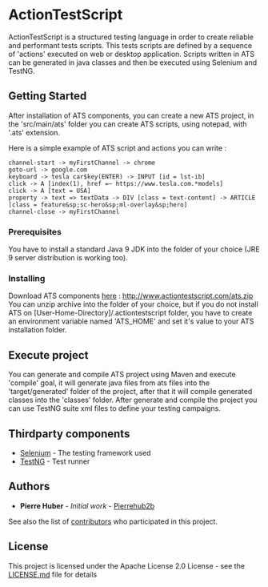 # ActionTestScript

ActionTestScript is a structured testing language in order to create reliable and performant tests scripts.
This tests scripts are defined by a sequence of 'actions' executed on web or desktop application.
Scripts written in ATS can be generated in java classes and then be executed using Selenium and TestNG.

## Getting Started

After installation of ATS components, you can create a new ATS project, in the 'src/main/ats' folder you can create ATS scripts, using notepad, with '.ats' extension.

Here is a simple example of ATS script and actions you can write :

```
channel-start -> myFirstChannel -> chrome
goto-url -> google.com
keyboard -> tesla car$key(ENTER) -> INPUT [id = lst-ib]
click -> A [index(1), href =~ https://www.tesla.com.*models]
click -> A [text = USA]
property -> text => textData -> DIV [class = text-content] -> ARTICLE [class = feature&sp;sc-hero&sp;ml-overlay&sp;hero]
channel-close -> myFirstChannel
```

### Prerequisites

You have to install a standard Java 9 JDK into the folder of your choice (JRE 9 server distribution is working too).

### Installing

Download ATS components [here](http://www.actiontestscript.com/ats.zip) : http://www.actiontestscript.com/ats.zip
You can unzip archive into the folder of your choice, but if you do not install ATS on [User-Home-Directory]/.actiontestscript folder, you have to create an environment variable named 'ATS_HOME' and set it's value to your ATS installation folder.


## Execute project

You can generate and compile ATS project using Maven and execute 'compile' goal, it will generate java files from ats files into the 'target/generated' folder of the project, after that it will compile generated classes into the 'classes' folder.
After generate and compile the project you can use TestNG suite xml files to define your testing campaigns.

## Thirdparty components

* [Selenium](https://www.seleniumhq.org/) - The testing framework used
* [TestNG](http://testng.org/doc/) - Test runner

## Authors

* **Pierre Huber** - *Initial work* - [Pierrehub2b](https://github.com/pierrehub2b)

See also the list of [contributors](https://github.com/pierrehub2b/actiontestscript/graphs/contributors) who participated in this project.

## License

This project is licensed under the Apache License 2.0 License - see the [LICENSE.md](LICENSE.md) file for details

